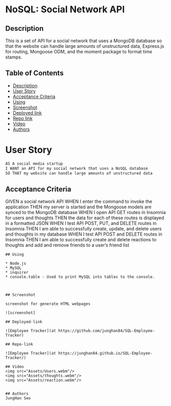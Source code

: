 # NoSQL: Social Network API

## Description
This is a set of API for a social network that uses a MongoDB database so that the website can handle large amounts of unstructured data, Express.js for routing, Mongoose ODM, and the moment package to format time stamps.

## Table of Contents

- [Description](#description)
- [User Story](#user-story)
- [Acceptance Criteria](#acceptance-critegitia)
- [Using](#Using)
- [Screenshot](#screenshot)
- [Deployed link](#Deployed-link)
- [Repo link](#Repo-link)
- [Video](#Video)
- [Authors](#Authors)

# User Story

```md
AS A social media startup
I WANT an API for my social network that uses a NoSQL database
SO THAT my website can handle large amounts of unstructured data
```

## Acceptance Criteria

GIVEN a social network API
WHEN I enter the command to invoke the application
THEN my server is started and the Mongoose models are synced to the MongoDB database
WHEN I open API GET routes in Insomnia for users and thoughts
THEN the data for each of these routes is displayed in a formatted JSON
WHEN I test API POST, PUT, and DELETE routes in Insomnia
THEN I am able to successfully create, update, and delete users and thoughts in my database
WHEN I test API POST and DELETE routes in Insomnia
THEN I am able to successfully create and delete reactions to thoughts and add and remove friends to a user’s friend list
```
## Using

* Node.js
* MySQL
* inquirer
* console.table - Used to print MySQL into tables to the console.



## Screenshot

screenshot for generate HTML webpages

![screenshot]

## Deployed-link

![Employee Tracker](at https://github.com/junghan84/SQL-Employee-Tracker) 

## Repo-link 

![Employee Tracker](at https://junghan84.github.io/SQL-Employee-Tracker/) 

## Video
<img src="Assets/Users.webm"/>
<img src="Assets/thoughts.webm"/>
<img src="Assets/reaction.webm"/>


## Authors
JungHan Seo